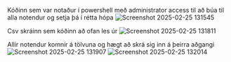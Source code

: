 Kóðinn sem var notaður í powershell með administrator access til að búa til alla notendur og setja þá í rétta hópa
![Screenshot 2025-02-25 131545](https://github.com/user-attachments/assets/93a90fc1-4add-4590-a834-f529ad3035ec)

Csv skráinn sem kóðinn að ofan les úr
![Screenshot 2025-02-25 131811](https://github.com/user-attachments/assets/5f6bdf3f-f2a7-4cef-94e0-0ffb53a77ff7)

Allir notendur komnir á tölvuna og hægt að skrá sig inn á þeirra aðgangi
![Screenshot 2025-02-25 131907](https://github.com/user-attachments/assets/0a38c5b7-cc6e-4d90-a893-bde08f396a7d)
![Screenshot 2025-02-25 132014](https://github.com/user-attachments/assets/a558803b-91c7-4252-87aa-9dc9ab1fda6f)
